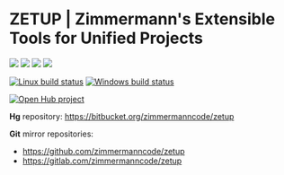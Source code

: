 

# ZETUP |  Zimmermann's Extensible Tools for Unified Projects



[![](http://www.gnu.org/graphics/lgplv3-88x31.png)](
  https://gnu.org/licenses/lgpl.html)
[![](https://img.shields.io/pypi/pyversions/zetup?label=Python)](
  https://python.org)
[![](https://img.shields.io/pypi/v/zetup?label=PyPI)](
  https://pypi.python.org/pypi/zetup)
[![](https://img.shields.io/pypi/dd/zetup?label=Downloads)](
  https://pypi.python.org/pypi/zetup)



[![Linux build status](
  https://img.shields.io/travis/zimmermanncode/zetup/master?label=Linux%20build)](
  https://travis-ci.org/zimmermanncode/zetup)
[![Windows build status](
  https://img.shields.io/appveyor/ci/zimmermanncode/zetup/master?label=Windows%20build)](
  https://ci.appveyor.com/project/zimmermanncode/zetup)



[![Open Hub project](
  http://www.openhub.net/p/python-zetup/widgets/project_thin_badge.gif)](
  https://www.openhub.net/p/python-zetup)



**Hg** repository: https://bitbucket.org/zimmermanncode/zetup

**Git** mirror repositories:

* https://github.com/zimmermanncode/zetup
* https://gitlab.com/zimmermanncode/zetup


